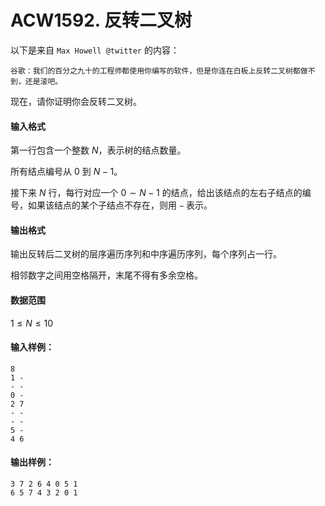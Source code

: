 # ACW1592. 反转二叉树

以下是来自 `Max Howell @twitter` 的内容：

```
谷歌：我们的百分之九十的工程师都使用你编写的软件，但是你连在白板上反转二叉树都做不到，还是滚吧。
```

现在，请你证明你会反转二叉树。

#### 输入格式

第一行包含一个整数 $N$，表示树的结点数量。

所有结点编号从 $0$ 到 $N-1$。

接下来 $N$ 行，每行对应一个 $0 \sim N-1$ 的结点，给出该结点的左右子结点的编号，如果该结点的某个子结点不存在，则用 `−` 表示。

#### 输出格式

输出反转后二叉树的层序遍历序列和中序遍历序列，每个序列占一行。

相邻数字之间用空格隔开，末尾不得有多余空格。

#### 数据范围

$1 \le N \le 10$

#### 输入样例：

```
8
1 -
- -
0 -
2 7
- -
- -
5 -
4 6
```

#### 输出样例：

```
3 7 2 6 4 0 5 1
6 5 7 4 3 2 0 1
```

